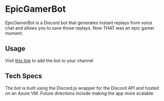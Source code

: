 # EpicGamerBot
EpicGamerBot is a Discord bot that generates instant replays from voice chat and allows you to save those replays. 
Now THAT was an epic gamer moment.

## Usage
Visit [this link](https://discordapp.com/oauth2/authorize?client_id=632379244940361738&scope=bot&permissions=51481616) 
to add the bot to your channel

## Tech Specs
The bot is built using the Discord.js wrapper for the Discord API and hosted on an Azure VM.
Future directions include making the app more scalable.
